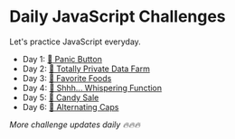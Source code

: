 # Daily JavaScript Challenges
Let's practice JavaScript everyday.

- Day 1: [🚨 Panic Button](1-panic-button/index.js)
- Day 2: [💾 Totally Private Data Farm](2-totally-private-data-farm/index.js)
- Day 3: [🤤 Favorite Foods](3-favorite-foods/index.js)
- Day 4: [🤫 Shhh... Whispering Function](4-shh-whispering-function/index.js)
- Day 5: [🍭 Candy Sale](5-candy-sale/index.js)
- Day 6: [🌮 Alternating Caps](6-alternating-caps/index.js)

 
_More challenge updates daily 🔥🔥🔥_

